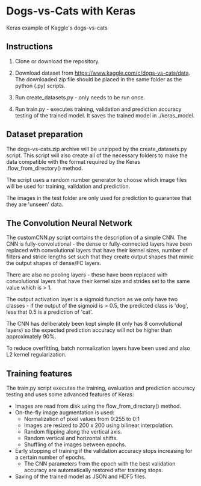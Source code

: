 # Dogs-vs-Cats with Keras
Keras example of Kaggle's dogs-vs-cats

## Instructions

1. Clone or download the repository.

2. Download dataset from https://www.kaggle.com/c/dogs-vs-cats/data.  The downloaded zip file should be placed in the same folder as the python (.py) scripts.

3. Run create_datasets.py - only needs to be run once.

4. Run train.py - executes training, validation and prediction accuracy testing of the trained model. It saves the trained model in ./keras_model.


## Dataset preparation
The dogs-vs-cats.zip archive will be unzipped by the create_datasets.py script. This script will also create all of the necessary folders to make the data compatible with the format required by the Keras .flow_from_directory() method.

The script uses a random number generator to choose which image files will be used for training, validation and prediction.

The images in the test folder are only used for prediction to guarantee that they are 'unseen' data.


## The Convolution Neural Network

The customCNN.py script contains the description of a simple CNN. The CNN is fully-convolutional - the dense or fully-connected layers have been replaced with convolutional layers that have their kernel sizes, number of filters and stride lengths set such that they create output shapes that mimic the output shapes of dense/FC layers.

There are also no pooling layers - these have been replaced with convolutional layers that have their kernel size and strides set to the same value which is > 1.

The output activation layer is a sigmoid function as we only have two classes - if the output of the sigmoid is > 0.5, the predicted class is 'dog', less that 0.5 is a prediction of 'cat'.

The CNN has deliberately been kept simple (it only has 8 convolutional layers) so the expected prediction accuracy will not be higher than approximately 90%.

To reduce overfitting, batch normalization layers have been used and also L2 kernel regularization.

## Training features

The train.py script executes the training, evaluation and prediction accuracy testing and uses some advanced features of Keras:

+ Images are read from disk using the flow_from_directory() method.
+ On-the-fly image augmentation is used:
  + Normalization of pixel values from 0:255 to 0:1
  + Images are resized to 200 x 200 using bilinear interpolation.
  + Random flipping along the vertical axis.
  + Random vertical and horizontal shifts.
  + Shuffling of the images between epochs.
+ Early stopping of training if the validation accuracy stops increasing for a certain number of epochs.
  + The CNN parameters from the epoch with the best validation accuracy are automatically restored after training stops.
+ Saving of the trained model as JSON and HDF5 files.
